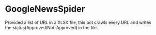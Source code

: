 # GoogleNewsSpider
Provided a list of URL in a XLSX file, this bot crawls every URL and writes the status(Approved/Not-Approved) in the file.
